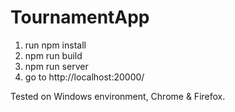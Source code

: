 # TournamentApp
1. run npm install
2. npm run build
3. npm run server
4. go to http://localhost:20000/

Tested on Windows environment, Chrome & Firefox.
